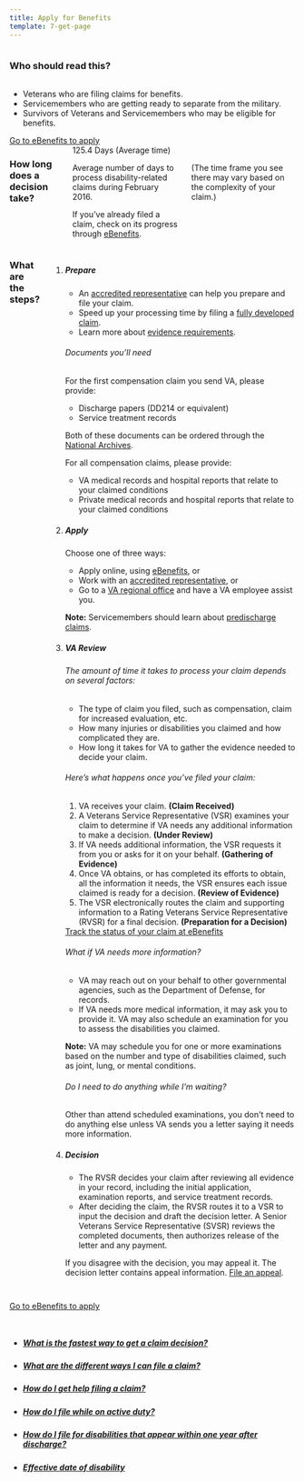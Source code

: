 ```yaml
---
title: Apply for Benefits
template: 7-get-page
---
```


<div class="main interior" role="main" markdown="0">
<div class="section one" markdown="0">
<div class="row" markdown="0">
<div class="small-12 columns"  markdown="1">

### Who should read this?

</div>

<div class="small-12 medium-8 columns"  markdown="1">

- Veterans who are filing claims for benefits.
- Servicemembers who are getting ready to separate from the military.
- Survivors of Veterans and Servicemembers who may be eligible for benefits.

</div>

<div class="small-12 medium-4 columns actions">
<a class="usa-button-primary va-button-primary" href="https://www.ebenefits.va.gov/ebenefits/homepage">Go to eBenefits to apply</a>
</div>

</div>
</div>

<div class="row" markdown="0">
<div class="small-12 columns"  markdown="1">

### How long does a decision take?

<div class="row" markdown="0">
<div class="small-12 medium-3 columns"  markdown="0">

<div class="card information" markdown="0">
<span class="number" markdown="0">125.4</span>
<span class="description" markdown="0">Days</span>
<span class="heading" markdown="0">(Average time)</span>

</div>

</div>

<div class="small-12 medium-9 columns">

<div class="info-block" markdown="1">

Average number of days to process disability-related claims during February 2016.

If you’ve already filed a claim, check on its progress through [eBenefits](https://www.ebenefits.va.gov/ebenefits/about/feature?feature=compensation-pension-claim-status).

</div>

<div class="disclaimer minimal" markdown="1">

(The time frame you see there may vary based on the complexity of your claim.)

</div>

</div>
</div>
</div>

<div class="row" markdown="0">
<div class="small-12 columns divider margin top"  markdown="1">

### What are the steps?

<ol class="process">
<li class="step one wow fadeIn animated">

<div markdown="1">

##### Prepare

- An [accredited representative](/disability-benefits/apply-for-benefits/help/index.html) can help you prepare and file your claim.
- Speed up your processing time by filing a [fully developed claim](/disability-benefits/claims-process/claim-types/fully-developed-claim/).
- Learn more about [evidence requirements](/disability-benefits/claims-process/evidence/).

</div>

<div class="feature" markdown="1">

###### Documents you’ll need

For the first compensation claim you send VA, please provide:

- Discharge papers (DD214 or equivalent)
- Service treatment records

Both of these documents can be ordered through the [National Archives]( https://www.archives.gov/veterans/military-service-records/).

For all compensation claims, please provide:

- VA medical records and hospital reports that relate to your claimed conditions
- Private medical records and hospital reports that relate to your claimed conditions

</div>

</li>

<li class="step two wow fadeIn animated">

<div markdown="1">

##### Apply

Choose one of three ways:

- Apply online, using [eBenefits]( https://www.ebenefits.va.gov/ebenefits/about/feature?feature=disability-compensation), or
- Work with an [accredited representative](/disability-benefits/apply-for-benefits/help/index.html), or
- Go to a [VA regional office](http://www.benefits.va.gov/benefits/offices.asp) and have a VA employee assist you.

**Note:** Servicemembers should learn about [predischarge claims](/disability-benefits/claims-process/claim-types/predischarge-claim/).

</div>

</li>

<li class="step three wow fadeIn animated">

<div markdown="1">

##### VA Review

###### The amount of time it takes to process your claim depends on several factors:

- The type of claim you filed, such as compensation, claim for increased evaluation, etc.
- How many injuries or disabilities you claimed and how complicated they are.
- How long it takes  for VA to gather the evidence needed to decide your claim.

</div>


<div class="feature" markdown="1">

###### Here’s what happens once you’ve filed your claim:

1. VA receives your claim. **(Claim Received)**
2. A Veterans Service Representative (VSR) examines your claim to determine if VA needs any additional information to make a decision. **(Under Review)**
3. If VA needs additional information, the VSR requests it from you or asks for it on your behalf. **(Gathering of Evidence)**
4. Once VA obtains, or has completed its efforts to obtain, all the information it needs, the VSR ensures each issue claimed is ready for a decision.
**(Review of Evidence)**
5. The VSR electronically routes the claim and supporting information to a Rating Veterans Service Representative (RVSR) for a final decision. **(Preparation for a Decision)**

</div>

<div class="actions">
<a target="_blank" href="https://www.ebenefits.va.gov/ebenefits/about/feature?feature=disability-compensation" class="usa-button-primary">Track the status of your claim at eBenefits</a>
</div>

<div markdown="1">

###### What if VA needs more information?

- VA may reach out on your behalf to other governmental agencies, such as the Department of Defense, for records.
- If VA needs more medical information, it may ask you to provide it. VA may also schedule an examination for you to assess the disabilities you claimed.

**Note:**  VA may schedule you for one or more examinations based on the number and type of disabilities claimed, such as joint, lung, or mental conditions.

###### Do I need to do anything while I’m waiting?

Other than attend scheduled examinations, you don't need to do anything else unless VA sends you a letter saying it needs more information.

</div>

</li>

<li class="step last four wow fadeIn animated">

<div markdown="1">

##### Decision

- The RVSR decides your claim after reviewing all evidence in your record, including the initial application, examination reports, and service treatment records.
- After deciding the claim, the RVSR routes it to a VSR to input the decision and draft the decision letter. A Senior Veterans Service Representative (SVSR) reviews the completed documents, then authorizes release of the letter and any payment.

If you disagree with the decision, you may appeal it. The decision letter contains appeal information. [File an appeal](/disability-benefits/claims-appeal/).

</div>

</li>

</ol>

</div>
</div>
</div>
</div>

<div class="section start" markdown="0">
<div class="action" markdown="0">
<div class="row" markdown="0">
<div class="small-12 columns" markdown="0">

<a class="usa-button-primary va-button-primary" href="https://www.ebenefits.va.gov/ebenefits/homepage">Go to eBenefits to apply</a>

</div>
</div>
</div>
</div>


<div class="navigation">
  <div class="row">
    <div class="small-12 columns">
      <ul class="small-block-grid-1 medium-block-grid-3 cards small">
        <li>
          <a href="/disability-benefits/claims-process/claim-types/fully-developed-claim/">
            <h5>What is the fastest way to get a claim decision?</h5>
          </a>
        </li>
        <li>
          <a href="/disability-benefits/apply-for-benefits/ways/">
            <h5>What are the different ways I can file a claim?</h5>
          </a>
        </li>
        <li>
          <a href="/disability-benefits/apply-for-benefits/help/">
            <h5>How do I get help filing a claim?</h5>
          </a>
        </li>
        <li>
          <a href="/disability-benefits/claims-process/claim-types/predischarge-claim/index.html">
            <h5>How do I file while on active duty?</h5>
          </a>
        </li>
        <li>
          <a href="/disability-benefits/apply-for-benefits/one-year/">
            <h5>How do I file for disabilities that appear within one year after discharge?</h5>
          </a>
        </li>
        <li>
          <a href="/disability-benefits/claims-process/date/">
          <h5>Effective date of disability</h5>
          <span></span>
          </a>
        </li>
      </ul>
    </div>
  </div>
</div>
